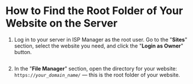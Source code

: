 # How to Find the Root Folder of Your Website on the Server

1. Log in to your server in ISP Manager as the root user. Go to the "**Sites**" section, select the website you need, and click the "**Login as Owner**" button.

<figure><img src="../../.gitbook/assets/spaces_m9kqZXsNykrN6VyxxXBO_uploads_cpwmYuwrQxFilrgqRi3f_image.webp" alt=""><figcaption></figcaption></figure>

2. In the "**File Manager**" section, open the directory for your website: `https://`_`your_domain_name/`_ — this is the root folder of your website.

<figure><img src="../../.gitbook/assets/spaces_m9kqZXsNykrN6VyxxXBO_uploads_Dm155tCjhxgF2pvGwpq6_image.webp" alt=""><figcaption></figcaption></figure>